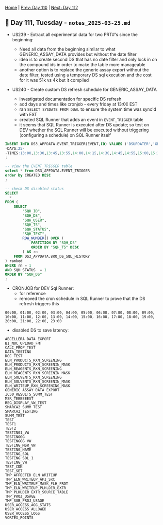 [Home](../../main.md) | [Prev: Day 110](notes_2025-03-24.md) | [Next: Day 112](./notes_2025-03-26.md)

## 📝 Day 111, Tuesday - `notes_2025-03-25.md`

- US239 - Extract all experimental data for two PRT#'s since the beginning:
    * Need all data from the beginning similar to what GENERIC_ASSAY_DATA provides but without the date filter
    * idea is to create second DS that has no date filter and only lock in on the compound ids in order to make the table more manageable
    * another option is to replace the generic assay export without the date filter, tested using a temporary DS sql execution and the cost for it was 51k vs 4k but it compiled
    
- US240 - Create custom DS refresh schedule for GENERIC_ASSAY_DATA
    * investigated documentation for specific DS refresh
    * add days and times like cronjob - every friday at 13:00 EST
    * ran `SELECT SYSDATE FROM DUAL` to ensure the system time was sync'd with EST
    * created SQL Runner that adds an event in `EVENT_TRIGGER` table
    * it seems that SQL Runner is executed after DS update; so test on DEV whether the SQL Runner will be executed without triggering (configuring a schedule) on SQL Runner itself
```sql
INSERT INTO DS3_APPDATA.EVENT_TRIGGER(EVENT,ID) VALUES ('DSUPDATER','GENERIC_ASSAY_DATA_EXPORT')
-DAYS:25-
-TIMES:13:00,13:30,13:45,13:55,14:00,14:15,14:30,14:45,14:55,15:00,15:15,15:30-
;

-- view the EVENT_TRIGGER table
select * from DS3_APPDATA.EVENT_TRIGGER
order by CREATED DESC
;

-- check DS disabled status
SELECT 
  *
FROM (
    SELECT 
        "SQH_ID", 
        "SQH_DS", 
        "SQH_USER", 
        "SQH_TS", 
        "SQH_STATUS", 
        "SQH_TEXT",
        ROW_NUMBER() OVER (
            PARTITION BY "SQH_DS" 
            ORDER BY "SQH_TS" DESC
        ) AS rn
    FROM DS3_APPDATA.BRO_DS_SQL_HISTORY
) ranked
WHERE rn = 1
AND SQH_STATUS  = 1
ORDER BY "SQH_DS"
;
```

- CRONJOB for DEV Sql Runner:
    * for reference
    * removed the cron schedule in SQL Runner to prove that the DS refresh triggers this
```
00:00, 01:00, 02:00, 03:00, 04:00, 05:00, 06:00, 07:00, 08:00, 09:00, 10:00, 11:00, 12:00, 13:00, 14:00, 15:00, 16:00, 17:00, 18:00, 19:00, 20:00, 21:00, 22:00, 23:00
```

- disabled DS to save latency:
```
ABCELLERA_DATA_EXPORT
BI_NUC_UPLOAD_FMT
CALC_PROP_TEST
DATA_TESTING
DOC_TEST
ELN_PRODUCTS_RXN_SCREENING
ELN_PRODUCTS_RXN_SCREENIN_MASK
ELN_REAGENTS_RXN_SCREENING
ELN_REAGENTS_RXN_SCREENIN_MASK
ELN_SOLVENTS_RXN_SCREENING
ELN_SOLVENTS_RXN_SCREENIN_MASK
ELN_WRITEUP_RXN_SCREENING_MASK
GENERIC_ASSAY_DATA_EXPORT
IC50_RESULTS_SUMM_TEST
MSR_TEEEEEEST
REG_DISPLAY_VW_TEST
SMARCA2_SUMM_TEST
SMARCA2_TESTING
SUMM_TEST
TEST
TEST1
TEST2
TESTING1_VW
TESTINGGG
TESTINGGG_VW
TESTING_MSR_VW
TESTING_NAME
TESTING_SOL
TESTING_SOL_1
TESTING_VW
TEST_CDK
TEST_SET
TMP_AFFECTED_ELN_WRITEUP
TMP_ELN_WRITEUP_API_SRC
TMP_ELN_WRITEUP_MASK_PLH_PROT
TMP_ELN_WRITEUP_PLHLDER_EXTR
TMP_PLHLDER_EXTR_SOURCE_TABLE
TMP_PROJ_USAGE
TMP_SUB_PROJ_USAGE
USER_ACCESS_AGG_STATS
USER_ACCESS_ALLOWED
USER_ACCESS_LOGS
VORTEX_POINTS
```
